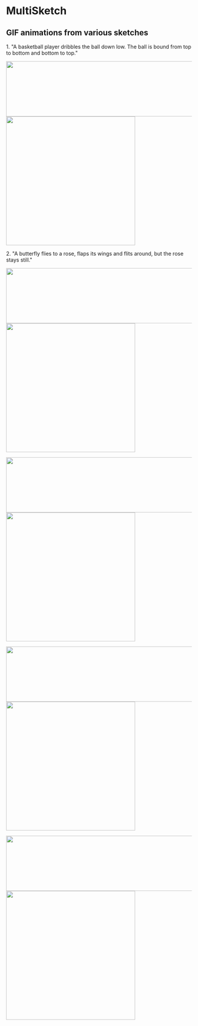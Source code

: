 # MultiSketch

## GIF animations from various sketches
<div>
<p font-weight="bold">1. "A basketball player dribbles the ball down low. The ball is bound from top to bottom and bottom to top."</p>
<img src="https://github.com/user-attachments/assets/c4e85ef7-48f0-4509-a362-e073e258ada9" width="600" height="150"/>
<br>
<img src="https://github.com/user-attachments/assets/9cc9e065-974c-4ae0-b19d-68fb993417df" width="350" height="350"/>
</div>
<p></p>

<div>
<p>2. "A butterfly flies to a rose, flaps its wings and flits around, but the rose stays still."
</p>
<img src="https://github.com/user-attachments/assets/1046678b-3dac-42d0-9563-1d6f159e166d" width="600" height="150"/>
<br>
<img src="https://github.com/user-attachments/assets/9b557ad0-6920-421f-9ced-b19275ac87d8" width="350" height="350"/>
</div>
<div>
<p></p>
<img src="" width="600" height="150"/>
<br>
<img src="" width="350" height="350"/>
</div>
<div>
<p></p>
<img src="" width="600" height="150"/>
<br>
<img src="" width="350" height="350"/>
</div>
<div>
<p></p>
<img src="" width="600" height="150"/>
<br>
<img src="" width="350" height="350"/>
</div>
